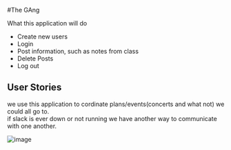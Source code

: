 

#The GAng

What this application will do<br>


- Create new users
- Login
- Post information, such as notes from class
- Delete Posts
- Log out



## User Stories

we use this application to cordinate plans/events(concerts and what not) we could all go to.<br>
if slack is ever down or not running we have another way to communicate with one another.<br>

![image]()
